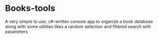 # Books-tools
 A very simple to use, c#-written console app to organize a book database along with some utilities likes a random selection and filtered search with parameters
